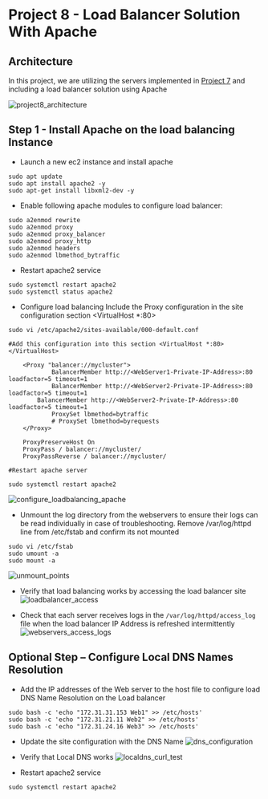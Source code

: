 # Project 8 - Load Balancer Solution With Apache

## Architecture
In this project, we are utilizing the servers implemented in [Project 7](../Project-7/project7.md) and including a load balancer solution using Apache

![project8_architecture](Screenshots/project8_architecture.png)

## Step 1 - Install Apache on the load balancing Instance
- Launch a new ec2 instance and install apache
```
sudo apt update
sudo apt install apache2 -y
sudo apt-get install libxml2-dev -y
```
- Enable following apache modules to configure load balancer:
```
sudo a2enmod rewrite
sudo a2enmod proxy
sudo a2enmod proxy_balancer
sudo a2enmod proxy_http
sudo a2enmod headers
sudo a2enmod lbmethod_bytraffic
```
- Restart apache2 service
```
sudo systemctl restart apache2
sudo systemctl status apache2
```
- Configure load balancing
Include the Proxy configuration in the site configuration section <VirtualHost *:80>
```
sudo vi /etc/apache2/sites-available/000-default.conf

#Add this configuration into this section <VirtualHost *:80>  </VirtualHost>

	<Proxy "balancer://mycluster">
            BalancerMember http://<WebServer1-Private-IP-Address>:80 loadfactor=5 timeout=1
            BalancerMember http://<WebServer2-Private-IP-Address>:80 loadfactor=5 timeout=1
	    BalancerMember http://<WebServer2-Private-IP-Address>:80 loadfactor=5 timeout=1
            ProxySet lbmethod=bytraffic
            # ProxySet lbmethod=byrequests
    </Proxy>

    ProxyPreserveHost On
    ProxyPass / balancer://mycluster/
    ProxyPassReverse / balancer://mycluster/

#Restart apache server

sudo systemctl restart apache2
```
![configure_loadbalancing_apache](Screenshots/configure_loadbalancing_apache.png)

- Unmount the log directory from the webservers to ensure their logs can be read individually in case of troubleshooting.
Remove /var/log/httpd line from /etc/fstab and confirm its not mounted
```
sudo vi /etc/fstab
sudo umount -a
sudo mount -a
```
![unmount_points](Screenshots/unmount_points.png)

- Verify that load balancing works by accessing the load balancer site
![loadbalancer_access](Screenshots/loadbalancer_access.png)

- Check that each server receives logs in the `/var/log/httpd/access_log` file when the load balancer IP Address is refreshed intermittently
![webservers_access_logs](Screenshots/webservers_access_logs.png)

## Optional Step – Configure Local DNS Names Resolution
- Add the IP addresses of the Web server to the host file to configure load DNS Name Resolution on the Load balancer
```
sudo bash -c 'echo "172.31.31.153 Web1" >> /etc/hosts'
sudo bash -c 'echo "172.31.21.11 Web2" >> /etc/hosts'
sudo bash -c 'echo "172.31.24.16 Web3" >> /etc/hosts'
```

- Update the site configuration with the DNS Name
![dns_configuration](Screenshots/dns_configuration.png)

- Verify that Local DNS works
![localdns_curl_test](Screenshots/localdns_curl_test.png)

- Restart apache2 service
```
sudo systemctl restart apache2
```




